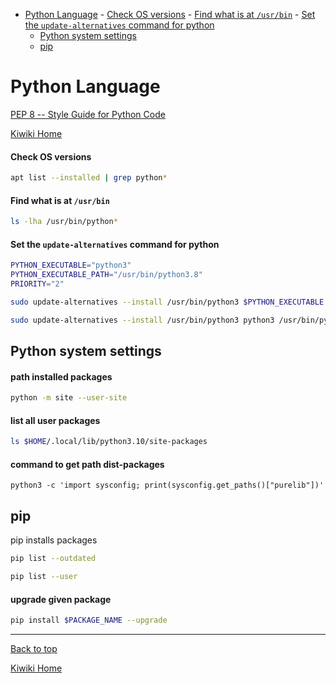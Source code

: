 - [Python Language](#python-language)
      - [Check OS versions](#check-os-versions)
      - [Find what is at `/usr/bin`](#find-what-is-at-usrbin)
      - [Set the `update-alternatives` command for python](#set-the-update-alternatives-command-for-python)
  - [Python system settings](#python-system-settings)
  - [pip](#pip)

# Python Language
[PEP 8 -- Style Guide for Python Code](https://www.python.org/dev/peps/pep-0008/)

[Kiwiki Home](/../../)

#### Check OS versions
``` bash
apt list --installed | grep python*
```

#### Find what is at `/usr/bin`
``` bash
ls -lha /usr/bin/python*
```

#### Set the `update-alternatives` command for python
``` bash
PYTHON_EXECUTABLE="python3"
PYTHON_EXECUTABLE_PATH="/usr/bin/python3.8"
PRIORITY="2"

sudo update-alternatives --install /usr/bin/python3 $PYTHON_EXECUTABLE $PYTHON_EXECUTABLE_PATH $PRIORITY

sudo update-alternatives --install /usr/bin/python3 python3 /usr/bin/python2.7 2
```
## Python system settings
#### path installed packages
```bash
python -m site --user-site
```
#### list all user packages
```bash
ls $HOME/.local/lib/python3.10/site-packages
```
#### command to get path dist-packages
```
python3 -c 'import sysconfig; print(sysconfig.get_paths()["purelib"])'
```

## pip
pip installs packages

```bash
pip list --outdated
```

```bash
pip list --user
```
#### upgrade given package
```bash
pip install $PACKAGE_NAME --upgrade
```
---

[Back to top](#)

[Kiwiki Home](/../../)